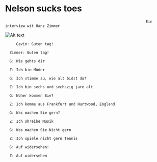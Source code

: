 # Nelson sucks toes 
                                                                    Ein interview wit Hanz Zimmer  

![Alt text](https://github.com/nelsonsuckstoes/nelsonsuckstoes.github.io/assets/147558893/69e5f9de-3e96-4207-aa85-1c89fea66ed4)





         Gavin: Guten tag!
      
      Zimmer: Guten tag!
      
      G: Wie gehts dir
      
      Z: Ich bin Müder
      
      G: Ich stimme zu, wie alt bidst du?
      
      Z: Ich bin sechs und sechszig jare alt
      
      G: Woher kommen Sie?
      
      Z: Ich komme aus Frankfurt und Hurtwood, England
      
      G: Was machen Sie gern?
      
      Z: Ich shreibe Musik 
      
      G: Was machen Sie Nicht gern
      
      Z: Ich spiele nicht gern Tennis
      
      G: Auf widersehen!
      
      Z: Auf widersehen
